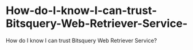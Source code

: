 # How-do-I-know-I-can-trust-Bitsquery-Web-Retriever-Service-
How do I know I can trust Bitsquery Web Retriever Service?
